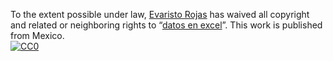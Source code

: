 To the extent possible under law,
[Evaristo Rojas](https://github.com/IslasGECI)
has waived all copyright and related or neighboring rights to
&ldquo;[datos en excel](https://github.com/IslasGECI/datos_en_excel)&rdquo;.
This work is published from Mexico.
<br/>
[![CC0](https://i.creativecommons.org/p/zero/1.0/88x31.png)](https://creativecommons.org/publicdomain/zero/1.0/)
